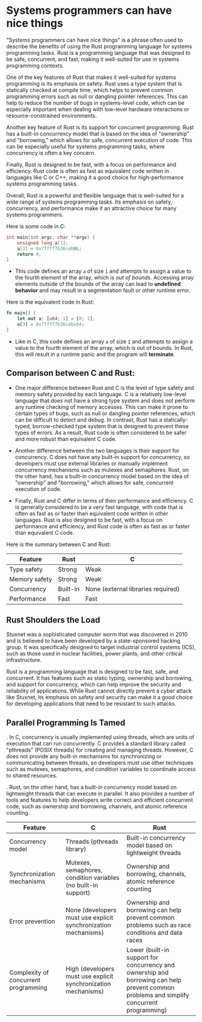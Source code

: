 # Systems programmers can have nice things

"Systems programmers can have nice things" is a phrase often used to describe the benefits of using the Rust programming language for systems programming tasks. Rust is a programming language that was designed to be safe, concurrent, and fast, making it well-suited for use in systems programming contexts.

One of the key features of Rust that makes it well-suited for systems programming is its emphasis on safety. Rust uses a type system that is statically checked at compile time, which helps to prevent common programming errors such as null or dangling pointer references. This can help to reduce the number of bugs in systems-level code, which can be especially important when dealing with low-level hardware interactions or resource-constrained environments.

Another key feature of Rust is its support for concurrent programming. Rust has a built-in concurrency model that is based on the idea of "ownership" and "borrowing," which allows for safe, concurrent execution of code. This can be especially useful for systems programming tasks, where concurrency is often a key concern.

Finally, Rust is designed to be fast, with a focus on performance and efficiency. Rust code is often as fast as equivalent code written in languages like C or C++, making it a good choice for high-performance systems programming tasks.

Overall, Rust is a powerful and flexible language that is well-suited for a wide range of systems programming tasks. Its emphasis on safety, concurrency, and performance make it an attractive choice for many systems programmers.

Here is some code in C:

```c
int main(int argc, char **argv) {
    unsigned long a[1];
    a[3] = 0x7ffff7b36cebUL;
    return 0;
}
```

- This code defines an array `a` of size `1` and attempts to assign a value to the fourth element of the array, which is _out of bounds_. Accessing array elements outside of the bounds of the array can lead to **undefined behavior** and may result in a segmentation fault or other runtime error.

Here is the equivalent code in Rust:

```rust
fn main() {
    let mut a: [u64; 1] = [0; 1];
    a[3] = 0x7ffff7b36cebu64;
}
```

- Like in C, this code defines an array `a` of size `1` and attempts to assign a value to the fourth element of the array, which is out of bounds. In Rust, this will result in a runtime panic and the program will **terminate**.

## Comparison between C and Rust:

- One major difference between Rust and C is the level of type safety and memory safety provided by each language. C is a relatively low-level language that does not have a strong type system and does not perform any runtime checking of memory accesses. This can make it prone to certain types of bugs, such as null or dangling pointer references, which can be difficult to detect and debug. In contrast, Rust has a statically-typed, borrow-checked type system that is designed to prevent these types of errors. As a result, Rust code is often considered to be safer and more robust than equivalent C code.

- Another difference between the two languages is their support for concurrency. C does not have any built-in support for concurrency, so developers must use external libraries or manually implement concurrency mechanisms such as mutexes and semaphores. Rust, on the other hand, has a built-in concurrency model based on the idea of "ownership" and "borrowing," which allows for safe, concurrent execution of code.

- Finally, Rust and C differ in terms of their performance and efficiency. C is generally considered to be a very fast language, with code that is often as fast as or faster than equivalent code written in other languages. Rust is also designed to be fast, with a focus on performance and efficiency, and Rust code is often as fast as or faster than equivalent C code.

Here is the summary between C and Rust:

| Feature       | Rust     | C                                  |
| ------------- | -------- | ---------------------------------- |
| Type safety   | Strong   | Weak                               |
| Memory safety | Strong   | Weak                               |
| Concurrency   | Built-in | None (external libraries required) |
| Performance   | Fast     | Fast                               |

## Rust Shoulders the Load

Stuxnet was a sophisticated computer worm that was discovered in 2010 and is believed to have been developed by a state-sponsored hacking group. It was specifically designed to target industrial control systems (ICS), such as those used in nuclear facilities, power plants, and other critical infrastructure.

Rust is a programming language that is designed to be fast, safe, and concurrent. It has features such as static typing, ownership and borrowing, and support for concurrency, which can help improve the security and reliability of applications. While Rust cannot directly prevent a cyber attack like Stuxnet, its emphasis on safety and security can make it a good choice for developing applications that need to be resistant to such attacks.

## Parallel Programming Is Tamed

. In C, concurrency is usually implemented using threads, which are units of execution that can run concurrently. C provides a standard library called "pthreads" (POSIX threads) for creating and managing threads. However, C does not provide any built-in mechanisms for synchronizing or communicating between threads, so developers must use other techniques such as mutexes, semaphores, and condition variables to coordinate access to shared resources.

. Rust, on the other hand, has a built-in concurrency model based on lightweight threads that can execute in parallel. It also provides a number of tools and features to help developers write correct and efficient concurrent code, such as ownership and borrowing, channels, and atomic reference counting.

| Feature                              | C                                                              | Rust                                                                                                                                      |
| ------------------------------------ | -------------------------------------------------------------- | ----------------------------------------------------------------------------------------------------------------------------------------- |
| Concurrency model                    | Threads (pthreads library)                                     | Built-in concurrency model based on lightweight threads                                                                                   |
| Synchronization mechanisms           | Mutexes, semaphores, condition variables (no built-in support) | Ownership and borrowing, channels, atomic reference counting                                                                              |
| Error prevention                     | None (developers must use explicit synchronization mechanisms) | Ownership and borrowing can help prevent common problems such as race conditions and data races                                           |
| Complexity of concurrent programming | High (developers must use explicit synchronization mechanisms) | Lower (built-in support for concurrency and ownership and borrowing can help prevent common problems and simplify concurrent programming) |
